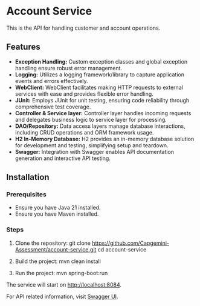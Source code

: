 # Account Service

This is the API for handling customer and account operations.

## Features

- **Exception Handling:** Custom exception classes and global exception handling ensure robust error management.
- **Logging:** Utilizes a logging framework/library to capture application events and errors effectively.
- **WebClient:** WebClient facilitates making HTTP requests to external services with ease and provides flexible error handling.
- **JUnit:** Employs JUnit for unit testing, ensuring code reliability through comprehensive test coverage.
- **Controller & Service layer:** Controller layer handles incoming requests and delegates business logic to service layer for processing.
- **DAO/Repository:** Data access layers manage database interactions, including CRUD operations and ORM framework usage.
- **H2 In-Memory Database:** H2 provides an in-memory database solution for development and testing, simplifying setup and teardown.
- **Swagger:** Integration with Swagger enables API documentation generation and interactive API testing.

## Installation

### Prerequisites

- Ensure you have Java 21 installed.
- Ensure you have Maven installed.

### Steps

1. Clone the repository:
git clone https://github.com/Capgemini-Assessment/account-service.git
cd account-service

2. Build the project:
mvn clean install

3. Run the project:
mvn spring-boot:run


The service will start on [http://localhost:8084](http://localhost:8084).

For API related information, visit [Swagger UI](http://localhost:8084/swagger-ui/index.html#/).

